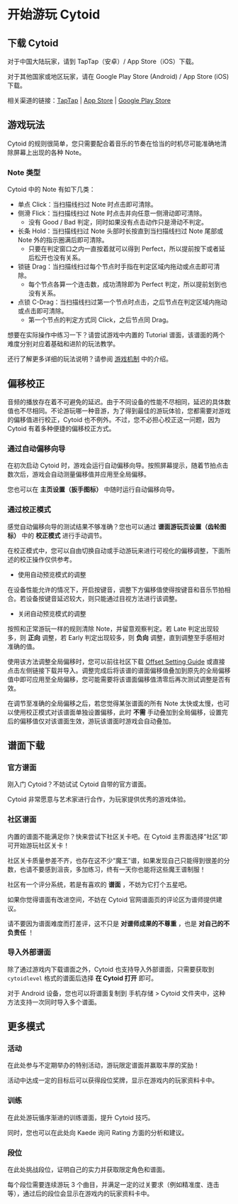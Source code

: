 # 开始游玩 Cytoid

<!-- Autjor: 冰糖酱-BillZhou233 a.k.a 贵阳市非官方客服娘 / 2020.10.13 -->

## 下载 Cytoid

对于中国大陆玩家，请到 TapTap（安卓）/ App Store（iOS）下载。

对于其他国家或地区玩家，请在 Google Play Store (Android) / App Store (iOS) 下载。

相关渠道的链接：[TapTap](https://www.taptap.com/app/158749) | [App Store](https://apps.apple.com/cn/app/cytoid/id1266582726) | [Google Play Store](https://play.google.com/store/apps/details?id=me.tigerhix.cytoid)

## 游戏玩法

Cytoid 的规则很简单，您只需要配合着音乐的节奏在恰当的时机尽可能准确地清除屏幕上出现的各种 Note。

### Note 类型

Cytoid 中的 Note 有如下几类：

- 单点 Click：当扫描线扫过 Note 时点击即可清除。
- 侧滑 Flick：当扫描线扫过 Note 时点击并向任意一侧滑动即可清除。
  - 没有 Good / Bad 判定，同时如果没有点击动作只是滑动不判定。
- 长条 Hold：当扫描线扫过 Note 头部时长按直到当扫描线扫过 Note 尾部或 Note 外的指示圈满后即可清除。
  - 只要在判定窗口之内一直按着就可以得到 Perfect，所以提前按下或者延后松开也没有关系。
- 锁链 Drag：当扫描线扫过每个节点时手指在判定区域内拖动或点击即可清除。
  - 每个节点各算一个连击数，成功清除即为 Perfect 判定，所以提前划到也没有关系。
- 点锁 C-Drag：当扫描线扫过第一个节点时点击，之后节点在判定区域内拖动或点击即可清除。
  - 第一个节点的判定方式同 Click，之后节点同 Drag。

想要在实际操作中练习一下？请尝试游戏中内置的 Tutorial 谱面，该谱面的两个难度分别对应着基础和进阶的玩法教学。

还行了解更多详细的玩法说明？请参阅 [游戏机制](/gameplay/mechanism) 中的介绍。

## 偏移校正

音频的播放存在着不可避免的延迟。由于不同设备的性能不尽相同，延迟的具体数值也不尽相同。不论游玩哪一种音游，为了得到最佳的游玩体验，您都需要对游戏的偏移值进行校正，Cytoid 也不例外。不过，您不必担心校正这一问题，因为 Cytoid 有着多种便捷的偏移校正方式。

### 通过自动偏移向导

在初次启动 Cytoid 时，游戏会运行自动偏移向导。按照屏幕提示，随着节拍点击数次后，游戏会自动测量偏移值并应用至全局偏移。

您也可以在 __主页设置（扳手图标）__ 中随时运行自动偏移向导。

### 通过校正模式

感觉自动偏移向导的测试结果不够准确？您也可以通过 __谱面游玩页设置（齿轮图标）__ 中的 __校正模式__ 进行手动调节。

在校正模式中，您可以自由切换自动或手动游玩来进行可视化的偏移调整，下面所述的校正操作仅供参考。

 - 使用自动预览模式的调整

在设备性能允许的情况下，开启按键音，调整下方偏移值使得按键音和音乐节拍相合。若设备按键音延迟较大，则只能通过目视方法进行该调整。

 - 关闭自动预览模式的调整

按照和正常游玩一样的规则清除 Note，并留意观察判定。若 Late 判定出现较多，则 __正向__ 调整，若 Early 判定出现较多，则 __负向__ 调整，直到调整至手感相对准确的值。

使用该方法调整全局偏移时，您可以前往社区下载 [Offset Setting Guide](https://cytoid.cn/levels/teages.offset_guide) 或直接点击左侧链接下载并导入。调整完成后将该谱的谱面偏移值叠加到原先的全局偏移值中即可应用至全局偏移，您可能需要将该谱面偏移值清零后再次测试调整是否有效。

在调节至准确的全局偏移之后，若您觉得某张谱面的所有 Note 太快或太慢，也可以使用校正模式对该谱面单独设置偏移，此时 __不需__ 手动叠加到全局偏移，设置完后的偏移值仅对该谱面生效，游玩该谱面时游戏会自动叠加。

## 谱面下载

### 官方谱面

刚入门 Cytoid？不妨试试 Cytoid 自带的官方谱面。

Cytoid 非常愿意与艺术家进行合作，为玩家提供优秀的游戏体验。

### 社区谱面

内置的谱面不能满足你？快来尝试下社区关卡吧。在 Cytoid 主界面选择“社区”即可开始游玩社区关卡！

社区关卡质量参差不齐，也存在这不少“魔王”谱，如果发现自己只能得到很差的分数，也请不要感到沮丧，多加练习，终有一天你也能将这些魔王谱制服！

社区有一个评分系统，若是有喜欢的 __谱面__ ，不妨为它打个五星吧。

如果你觉得谱面有改进空间，不妨在 Cytoid 官网谱面页的评论区为谱师提供建议。

请不要因为谱面难度而打差评，这不只是 __对谱师成果的不尊重__ ，也是 __对自己的不负责任__ ！

### 导入外部谱面

除了通过游戏内下载谱面之外，Cytoid 也支持导入外部谱面，只需要获取到 `cytoidlevel` 格式的谱面后选择 __在 Cytoid 打开__ 即可。

对于 Android 设备，您也可以将谱面复制到 手机存储 > Cytoid 文件夹中，这种方法支持一次同时导入多个谱面。

## 更多模式

### 活动

在此处参与不定期举办的特别活动，游玩限定谱面并赢取丰厚的奖励！

活动中达成一定的目标后可以获得段位奖牌，显示在游戏内的玩家资料卡中。

### 训练

在此处游玩循序渐进的训练谱面，提升 Cytoid 技巧。

同时，您也可以在此处向 Kaede 询问 Rating 方面的分析和建议。

### 段位

在此处挑战段位，证明自己的实力并获取限定角色和谱面。

每个段位需要连续游玩 3 个曲目，并满足一定的过关要求（例如精准度、连击等），通过后的段位会显示在游戏内的玩家资料卡中。